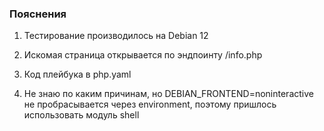 ### Пояснения

1. Тестирование производилось на Debian 12

2. Искомая страница открывается по эндпоинту /info.php

3. Код плейбука в php.yaml

4. Не знаю по каким причинам, но DEBIAN_FRONTEND=noninteractive не пробрасывается через environment, поэтому пришлось использовать модуль shell
 

